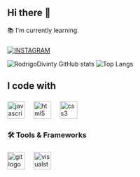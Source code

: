 ## Hi there 👋

<p align="left">📚 I'm currently learning.</p>

###

[![INSTAGRAM](https://img.shields.io/badge/Instagram-E4405F?style=for-the-badge&logo=instagram&logoColor=white)](https://www.instagram.com/rodrigo_oliver377/)

![RodrigoDivinty GitHub stats](https://github-readme-stats.vercel.app/api?username=RodrigoDivinity&theme=gotham&show_icons=true)
![Top Langs](https://github-readme-stats.vercel.app/api/top-langs/?username=RodrigoDivinity&theme=gotham&show_icons=true&layout=compact)

<h2 align="left">I code with</h2>

###

<div align="left">
  <img src="https://cdn.jsdelivr.net/gh/devicons/devicon/icons/javascript/javascript-original.svg" height="40" alt="javascript logo"  />
  <img width="12" />
  <img src="https://cdn.jsdelivr.net/gh/devicons/devicon/icons/html5/html5-original.svg" height="40" alt="html5 logo"  />
  <img width="12" />
  <img src="https://cdn.jsdelivr.net/gh/devicons/devicon/icons/css3/css3-original.svg" height="40" alt="css3 logo"  />
</div>

###

<h3 align="left">🛠 Tools & Frameworks</h3>

###

<div align="left">
  <img src="https://cdn.jsdelivr.net/gh/devicons/devicon/icons/git/git-original.svg" height="40" alt="git logo"  />
  <img width="12" />
  <img src="https://cdn.jsdelivr.net/gh/devicons/devicon/icons/visualstudio/visualstudio-plain.svg" height="40" alt="visualstudio logo"  />
</div>

###
